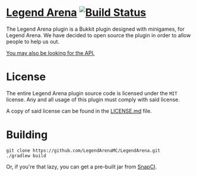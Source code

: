 # [Legend Arena](http://thenamedev.net/legendarena/) [![Build Status](https://snap-ci.com/LegendArenaMC/LegendArena/branch/master/build_image)](https://snap-ci.com/LegendArenaMC/LegendArena/branch/master)

The Legend Arena plugin is a Bukkit plugin designed with minigames, for Legend Arena.
We have decided to open source the plugin in order to allow people to help us out.

[You may also be looking for the API.](https://github.com/LegendArenaMC/LegendAPI)

License
====

The entire Legend Arena plugin source code is licensed under the `MIT` license. Any and all usage of this plugin
must comply with said license.

A copy of said license can be found in the [LICENSE.md](https://github.com/LegendArenaMC/LegendArena/blob/dev/LICENSE.md) file.

Building
====

```
git clone https://github.com/LegendArenaMC/LegendArena.git
./gradlew build
```

Or, if you're that lazy, you can get a pre-built jar from [SnapCI](https://snap-ci.com/LegendArenaMC/LegendArena/branch/master).